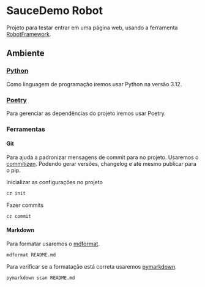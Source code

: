 # SauceDemo Robot

Projeto para testar entrar em uma página web, usando a ferramenta [RobotFramework](https://robotframework.org/).

## Ambiente

### [Python](https://www.python.org/)

Como linguagem de programação iremos usar Python na versão 3.12.

### [Poetry](https://python-poetry.org/)

Para gerenciar as dependências do projeto iremos usar Poetry.

### Ferramentas

#### Git

Para ajuda a padronizar mensagens de commit para no projeto.
Usaremos o [commitizen](https://github.com/commitizen-tools/commitizen).
Podendo gerar versões, changelog e até mesmo publicar para o pip.

Inicializar as configurações no projeto

```bash
cz init
```

Fazer commits

```bash
cz commit
```

#### Markdown

Para formatar usaremos o [mdformat](https://github.com/executablebooks/mdformat).

```bash
mdformat README.md 
```

Para verificar se a formatação está correta usaremos [pymarkdown](https://github.com/jackdewinter/pymarkdown).

```bash
pymarkdown scan README.md 
```
